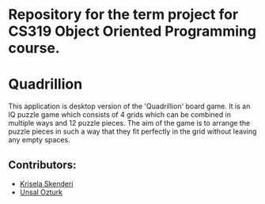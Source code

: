  <h1 class="display-3">Repository for the term project for CS319 Object Oriented Programming course. </h1> 

<div>
  <h1 class="display-3">
    Quadrillion
  </h1>
  <p class="lead">
      This application is desktop version of the 'Quadrillion' board game. It is an IQ puzzle game which consists of 4 grids which can be combined in multiple ways and 12 puzzle pieces. The aim of the game is to arrange the puzzle pieces in such a way that they fit perfectly in the grid without leaving any empty spaces. 
  </p>
 
  <h2 class="display-5">Contributors:</h2>
  <p>
    <ul>
        <li>
            <a href="https://github.com/kriselaskenderi" title="kriselaskenderi">Krisela Skenderi</a>
        </li>
        <li>
            <a href="https://github.com/uensalo" title="uensalo">Unsal Ozturk</a>
        </li>
    </ul>
  </p>
 </div>
